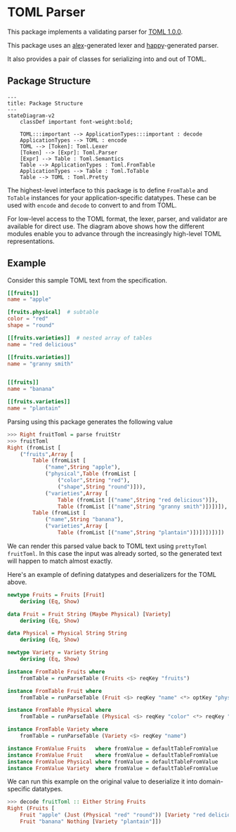 # TOML Parser

This package implements a validating parser for [TOML 1.0.0](https://toml.io/en/v1.0.0).

This package uses an [alex](https://haskell-alex.readthedocs.io/en/latest/)-generated
lexer and [happy](https://haskell-happy.readthedocs.io/en/latest/)-generated parser.

It also provides a pair of classes for serializing into and out of TOML.

## Package Structure

```mermaid
---
title: Package Structure
---
stateDiagram-v2
    classDef important font-weight:bold;

    TOML:::important --> ApplicationTypes:::important : decode
    ApplicationTypes --> TOML : encode
    TOML --> [Token]: Toml.Lexer
    [Token] --> [Expr]: Toml.Parser
    [Expr] --> Table : Toml.Semantics
    Table --> ApplicationTypes : Toml.FromTable
    ApplicationTypes --> Table : Toml.ToTable
    Table --> TOML : Toml.Pretty

```

The highest-level interface to this package is to define `FromTable` and `ToTable`
instances for your application-specific datatypes. These can be used with `encode`
and `decode` to convert to and from TOML.

For low-level access to the TOML format, the lexer, parser, and validator are available
for direct use. The diagram above shows how the different modules enable you to
advance through the increasingly high-level TOML representations.

## Example

Consider this sample TOML text from the specification.

```toml
[[fruits]]
name = "apple"

[fruits.physical]  # subtable
color = "red"
shape = "round"

[[fruits.varieties]]  # nested array of tables
name = "red delicious"

[[fruits.varieties]]
name = "granny smith"


[[fruits]]
name = "banana"

[[fruits.varieties]]
name = "plantain"
```

Parsing using this package generates the following value

```haskell
>>> Right fruitToml = parse fruitStr
>>> fruitToml
Right (fromList [
    ("fruits",Array [
        Table (fromList [
            ("name",String "apple"),
            ("physical",Table (fromList [
                ("color",String "red"),
                ("shape",String "round")])),
            ("varieties",Array [
                Table (fromList [("name",String "red delicious")]),
                Table (fromList [("name",String "granny smith")])])]),
        Table (fromList [
            ("name",String "banana"),
            ("varieties",Array [
                Table (fromList [("name",String "plantain")])])])])])
```

We can render this parsed value back to TOML text using `prettyToml fruitToml`.
In this case the input was already sorted, so the generated text will happen
to match almost exactly.

Here's an example of defining datatypes and deserializers for the TOML above.

```haskell
newtype Fruits = Fruits [Fruit]
    deriving (Eq, Show)

data Fruit = Fruit String (Maybe Physical) [Variety]
    deriving (Eq, Show)

data Physical = Physical String String
    deriving (Eq, Show)

newtype Variety = Variety String
    deriving (Eq, Show)

instance FromTable Fruits where
    fromTable = runParseTable (Fruits <$> reqKey "fruits")

instance FromTable Fruit where
    fromTable = runParseTable (Fruit <$> reqKey "name" <*> optKey "physical" <*> reqKey "varieties")

instance FromTable Physical where
    fromTable = runParseTable (Physical <$> reqKey "color" <*> reqKey "shape")

instance FromTable Variety where
    fromTable = runParseTable (Variety <$> reqKey "name")

instance FromValue Fruits   where fromValue = defaultTableFromValue
instance FromValue Fruit    where fromValue = defaultTableFromValue
instance FromValue Physical where fromValue = defaultTableFromValue
instance FromValue Variety  where fromValue = defaultTableFromValue
```

We can run this example on the original value to deserialize it into domain-specific datatypes.

```haskell
>>> decode fruitToml :: Either String Fruits
Right (Fruits [
    Fruit "apple" (Just (Physical "red" "round")) [Variety "red delicious", Variety "granny smith"],
    Fruit "banana" Nothing [Variety "plantain"]])
```
